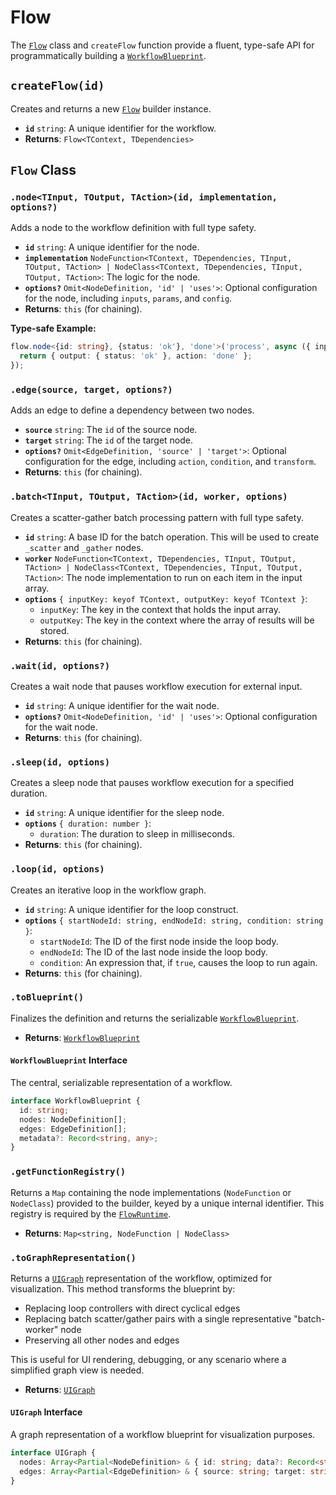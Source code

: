 # Flow

The [`Flow`](/api/flow#flow-class) class and `createFlow` function provide a fluent, type-safe API for programmatically building a [`WorkflowBlueprint`](/api/flow#workflowblueprint-interface).

## `createFlow(id)`

Creates and returns a new [`Flow`](/api/flow#flow-class) builder instance.

-   **`id`** `string`: A unique identifier for the workflow.
-   **Returns**: `Flow<TContext, TDependencies>`

## `Flow` Class

### `.node<TInput, TOutput, TAction>(id, implementation, options?)`

Adds a node to the workflow definition with full type safety.

-   **`id`** `string`: A unique identifier for the node.
-   **`implementation`** `NodeFunction<TContext, TDependencies, TInput, TOutput, TAction> | NodeClass<TContext, TDependencies, TInput, TOutput, TAction>`: The logic for the node.
-   **`options?`** `Omit<NodeDefinition, 'id' | 'uses'>`: Optional configuration for the node, including `inputs`, `params`, and `config`.
-   **Returns**: `this` (for chaining).

**Type-safe Example:**
```typescript
flow.node<{id: string}, {status: 'ok'}, 'done'>('process', async ({ input }) => {
  return { output: { status: 'ok' }, action: 'done' };
});
```

### `.edge(source, target, options?)`

Adds an edge to define a dependency between two nodes.

-   **`source`** `string`: The `id` of the source node.
-   **`target`** `string`: The `id` of the target node.
-   **`options?`** `Omit<EdgeDefinition, 'source' | 'target'>`: Optional configuration for the edge, including `action`, `condition`, and `transform`.
-   **Returns**: `this` (for chaining).

### `.batch<TInput, TOutput, TAction>(id, worker, options)`

Creates a scatter-gather batch processing pattern with full type safety.

-   **`id`** `string`: A base ID for the batch operation. This will be used to create `_scatter` and `_gather` nodes.
-   **`worker`** `NodeFunction<TContext, TDependencies, TInput, TOutput, TAction> | NodeClass<TContext, TDependencies, TInput, TOutput, TAction>`: The node implementation to run on each item in the input array.
-   **`options`** `{ inputKey: keyof TContext, outputKey: keyof TContext }`:
    -   `inputKey`: The key in the context that holds the input array.
    -   `outputKey`: The key in the context where the array of results will be stored.
-   **Returns**: `this` (for chaining).

### `.wait(id, options?)`

Creates a wait node that pauses workflow execution for external input.

-   **`id`** `string`: A unique identifier for the wait node.
-   **`options?`** `Omit<NodeDefinition, 'id' | 'uses'>`: Optional configuration for the wait node.
-   **Returns**: `this` (for chaining).

### `.sleep(id, options)`

Creates a sleep node that pauses workflow execution for a specified duration.

-   **`id`** `string`: A unique identifier for the sleep node.
-   **`options`** `{ duration: number }`:
    -   `duration`: The duration to sleep in milliseconds.
-   **Returns**: `this` (for chaining).

### `.loop(id, options)`

Creates an iterative loop in the workflow graph.

-   **`id`** `string`: A unique identifier for the loop construct.
-   **`options`** `{ startNodeId: string, endNodeId: string, condition: string }`:
    -   `startNodeId`: The ID of the first node inside the loop body.
    -   `endNodeId`: The ID of the last node inside the loop body.
    -   `condition`: An expression that, if `true`, causes the loop to run again.
-   **Returns**: `this` (for chaining).

### `.toBlueprint()`

Finalizes the definition and returns the serializable [`WorkflowBlueprint`](/api/flow#workflowblueprint-interface).

-   **Returns**: [`WorkflowBlueprint`](/api/flow#workflowblueprint-interface)

#### `WorkflowBlueprint` Interface

The central, serializable representation of a workflow.

```typescript
interface WorkflowBlueprint {
  id: string;
  nodes: NodeDefinition[];
  edges: EdgeDefinition[];
  metadata?: Record<string, any>;
}
```

### `.getFunctionRegistry()`

Returns a `Map` containing the node implementations (`NodeFunction` or `NodeClass`) provided to the builder, keyed by a unique internal identifier. This registry is required by the [`FlowRuntime`](/api/runtime#flowruntime-class).

-   **Returns**: `Map<string, NodeFunction | NodeClass>`

### `.toGraphRepresentation()`

Returns a [`UIGraph`](/api/flow#uigraph-interface) representation of the workflow, optimized for visualization. This method transforms the blueprint by:

-   Replacing loop controllers with direct cyclical edges
-   Replacing batch scatter/gather pairs with a single representative "batch-worker" node
-   Preserving all other nodes and edges

This is useful for UI rendering, debugging, or any scenario where a simplified graph view is needed.

-   **Returns**: [`UIGraph`](/api/flow#uigraph-interface)

#### `UIGraph` Interface

A graph representation of a workflow blueprint for visualization purposes.

```typescript
interface UIGraph {
  nodes: Array<Partial<NodeDefinition> & { id: string; data?: Record<string, any>; type?: string }>;
  edges: Array<Partial<EdgeDefinition> & { source: string; target: string; data?: Record<string, any> }>;
}
```
